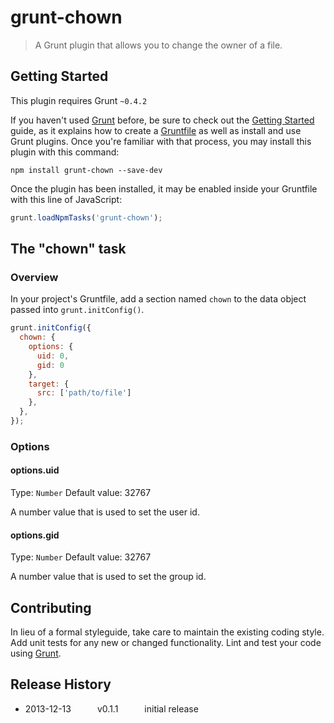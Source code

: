 # grunt-chown

> A Grunt plugin that allows you to change the owner of a file.

## Getting Started
This plugin requires Grunt `~0.4.2`

If you haven't used [Grunt](http://gruntjs.com/) before, be sure to check out the [Getting Started](http://gruntjs.com/getting-started) guide, as it explains how to create a [Gruntfile](http://gruntjs.com/sample-gruntfile) as well as install and use Grunt plugins. Once you're familiar with that process, you may install this plugin with this command:

```shell
npm install grunt-chown --save-dev
```

Once the plugin has been installed, it may be enabled inside your Gruntfile with this line of JavaScript:

```js
grunt.loadNpmTasks('grunt-chown');
```

## The "chown" task

### Overview
In your project's Gruntfile, add a section named `chown` to the data object passed into `grunt.initConfig()`.

```js
grunt.initConfig({
  chown: {
    options: {
      uid: 0,
      gid: 0
    },
    target: {
      src: ['path/to/file']
    },
  },
});
```

### Options

#### options.uid
Type: `Number`
Default value: 32767

A number value that is used to set the user id.

#### options.gid
Type: `Number`
Default value: 32767

A number value that is used to set the group id.

## Contributing
In lieu of a formal styleguide, take care to maintain the existing coding style. Add unit tests for any new or changed functionality. Lint and test your code using [Grunt](http://gruntjs.com/).

## Release History
- 2013-12-13   v0.1.1   initial release
